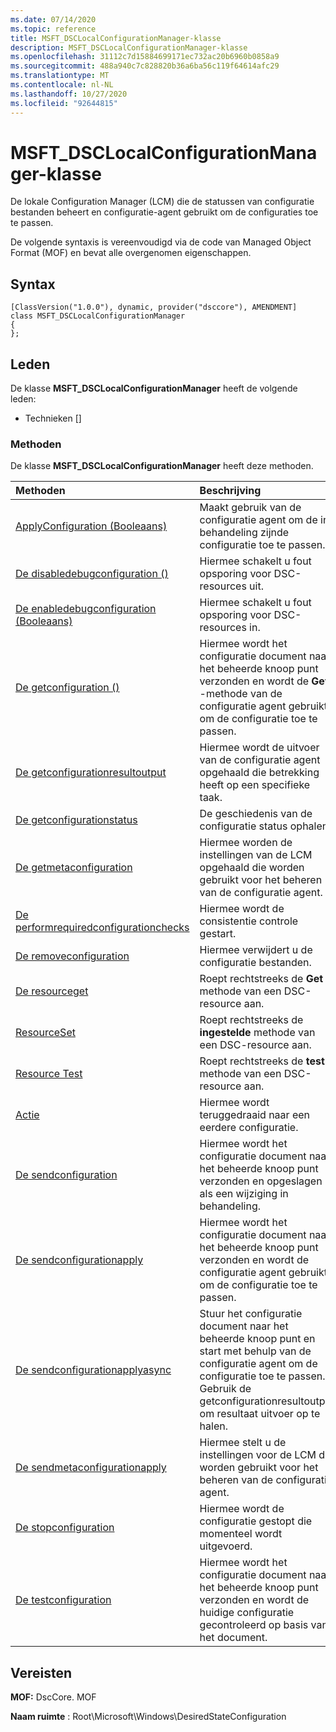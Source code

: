 ```yaml
---
ms.date: 07/14/2020
ms.topic: reference
title: MSFT_DSCLocalConfigurationManager-klasse
description: MSFT_DSCLocalConfigurationManager-klasse
ms.openlocfilehash: 31112c7d15884699171ec732ac20b6960b0858a9
ms.sourcegitcommit: 488a940c7c828820b36a6ba56c119f64614afc29
ms.translationtype: MT
ms.contentlocale: nl-NL
ms.lasthandoff: 10/27/2020
ms.locfileid: "92644815"
---
```

# <a name="msft_dsclocalconfigurationmanager-class"></a>MSFT_DSCLocalConfigurationManager-klasse

De lokale Configuration Manager (LCM) die de statussen van configuratie bestanden beheert en configuratie-agent gebruikt om de configuraties toe te passen.

De volgende syntaxis is vereenvoudigd via de code van Managed Object Format (MOF) en bevat alle overgenomen eigenschappen.

## <a name="syntax"></a>Syntax

```
[ClassVersion("1.0.0"), dynamic, provider("dsccore"), AMENDMENT]
class MSFT_DSCLocalConfigurationManager
{
};
```

## <a name="members"></a>Leden

De klasse **MSFT_DSCLocalConfigurationManager** heeft de volgende leden:

- Technieken []

### <a name="methods"></a>Methoden

De klasse **MSFT_DSCLocalConfigurationManager** heeft deze methoden.

|Methoden |Beschrijving |
|:--- |:---|
| [ApplyConfiguration (Booleaans)](msft-dsclocalconfigurationmanager-applyconfiguration.md)| Maakt gebruik van de configuratie agent om de in behandeling zijnde configuratie toe te passen.|
| [De disabledebugconfiguration ()](msft-dsclocalconfigurationmanager-disabledebugconfiguration.md)| Hiermee schakelt u fout opsporing voor DSC-resources uit.|
| [De enabledebugconfiguration (Booleaans)](msft-dsclocalconfigurationmanager-enabledebugconfiguration.md)| Hiermee schakelt u fout opsporing voor DSC-resources in.|
| [De getconfiguration ()](msft-dsclocalconfigurationmanager-getconfiguration.md)| Hiermee wordt het configuratie document naar het beheerde knoop punt verzonden en wordt de **Get** -methode van de configuratie agent gebruikt om de configuratie toe te passen.|
| [De getconfigurationresultoutput](msft-dsclocalconfigurationmanager-getconfigurationresultoutput.md)| Hiermee wordt de uitvoer van de configuratie agent opgehaald die betrekking heeft op een specifieke taak.|
| [De getconfigurationstatus](msft-dsclocalconfigurationmanager-getconfigurationstatus.md)| De geschiedenis van de configuratie status ophalen.|
| [De getmetaconfiguration](msft-dsclocalconfigurationmanager-getmetaconfiguration.md)| Hiermee worden de instellingen van de LCM opgehaald die worden gebruikt voor het beheren van de configuratie agent.|
| [De performrequiredconfigurationchecks](msft-dsclocalconfigurationmanager-performrequiredconfigurationchecks.md)| Hiermee wordt de consistentie controle gestart.|
| [De removeconfiguration](msft-dsclocalconfigurationmanager-removeconfiguration.md)| Hiermee verwijdert u de configuratie bestanden.|
| [De resourceget](msft-dsclocalconfigurationmanager-resourceget.md)| Roept rechtstreeks de **Get** -methode van een DSC-resource aan.|
| [ResourceSet](msft-dsclocalconfigurationmanager-resourceset.md)| Roept rechtstreeks de **ingestelde** methode van een DSC-resource aan.|
| [Resource Test](msft-dsclocalconfigurationmanager-resourcetest.md)| Roept rechtstreeks de **test** methode van een DSC-resource aan.|
| [Actie](msft-dsclocalconfigurationmanager-rollback.md)| Hiermee wordt teruggedraaid naar een eerdere configuratie.|
| [De sendconfiguration](msft-dsclocalconfigurationmanager-sendconfiguration.md)| Hiermee wordt het configuratie document naar het beheerde knoop punt verzonden en opgeslagen als een wijziging in behandeling.|
| [De sendconfigurationapply](msft-dsclocalconfigurationmanager-sendconfigurationapply.md)| Hiermee wordt het configuratie document naar het beheerde knoop punt verzonden en wordt de configuratie agent gebruikt om de configuratie toe te passen.|
| [De sendconfigurationapplyasync](msft-dsclocalconfigurationmanager-sendconfigurationapplyasync.md)| Stuur het configuratie document naar het beheerde knoop punt en start met behulp van de configuratie agent om de configuratie toe te passen. Gebruik de getconfigurationresultoutput om resultaat uitvoer op te halen.|
| [De sendmetaconfigurationapply](msft-dsclocalconfigurationmanager-sendmetaconfigurationapply.md)| Hiermee stelt u de instellingen voor de LCM die worden gebruikt voor het beheren van de configuratie agent.|
| [De stopconfiguration](msft-dsclocalconfigurationmanager-stopconfiguration.md)| Hiermee wordt de configuratie gestopt die momenteel wordt uitgevoerd.|
| [De testconfiguration](msft-dsclocalconfigurationmanager-testconfiguration.md)| Hiermee wordt het configuratie document naar het beheerde knoop punt verzonden en wordt de huidige configuratie gecontroleerd op basis van het document.|

## <a name="requirements"></a>Vereisten

**MOF:** DscCore. MOF

**Naam ruimte** : Root\Microsoft\Windows\DesiredStateConfiguration
